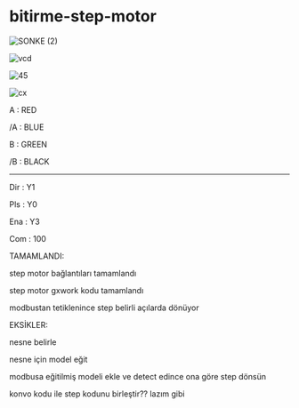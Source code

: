 # bitirme-step-motor

![SONKE (2)](https://user-images.githubusercontent.com/62421679/230768707-a8c9d352-48f3-4dae-9e5a-ceb228cf7649.png)

![vcd](https://user-images.githubusercontent.com/62421679/230768887-ad9ecf5d-c304-4980-8eb8-918b044f9cda.PNG)

![45](https://user-images.githubusercontent.com/62421679/230768890-d2171f89-57ba-404c-93ac-ec4e538eeb7f.PNG)

![cx](https://user-images.githubusercontent.com/62421679/230769070-3fa12abe-cd19-432f-b781-5303ffe9aa4a.PNG)

A  : RED

/A : BLUE

 B : GREEN
 
/B : BLACK
*************
Dir   :  Y1

Pls   :  Y0

Ena  :  Y3

Com :  100

TAMAMLANDI:

step motor bağlantıları tamamlandı

step motor gxwork kodu tamamlandı

modbustan tetiklenince step belirli açılarda dönüyor

EKSİKLER:

nesne belirle

nesne için model eğit 

modbusa eğitilmiş modeli ekle ve detect edince ona göre step dönsün

konvo kodu ile step kodunu birleştir?? lazım gibi




